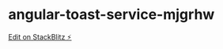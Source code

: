 # angular-toast-service-mjgrhw

[Edit on StackBlitz ⚡️](https://stackblitz.com/edit/angular-toast-service-mjgrhw)